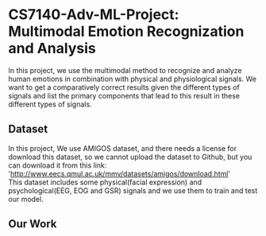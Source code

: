 # CS7140-Adv-ML-Project: Multimodal Emotion Recognization and Analysis
In this project, we use the multimodal method to recognize and analyze human emotions 
in combination with physical and physiological signals. We want to get a comparatively 
correct results given the different types of signals and list the primary components that 
lead to this result in these different types of signals. 
## Dataset
In this project, We use AMIGOS dataset, and there needs a license for download this dataset, so we cannot upload the dataset to Github, but you can download it from this link: 'http://www.eecs.qmul.ac.uk/mmv/datasets/amigos/download.html'   
This dataset includes some physical(facial expression) and psychological(EEG, EOG and GSR) signals and we use them to train and test our model.

## Our Work

